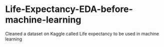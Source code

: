 # Life-Expectancy-EDA-before-machine-learning
Cleaned a dataset on Kaggle called Life expectancy to be used in machine learning
